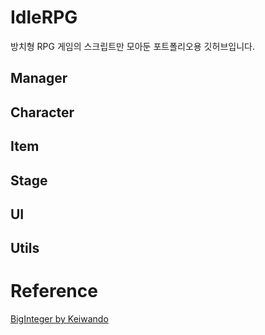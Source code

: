 # IdleRPG
방치형 RPG 게임의 스크립트만 모아둔 포트폴리오용 깃허브입니다.
## Manager

## Character

## Item

## Stage

## UI

## Utils

# Reference
[BigInteger by Keiwando](https://github.com/keiwando/biginteger?tab=readme-ov-file)

